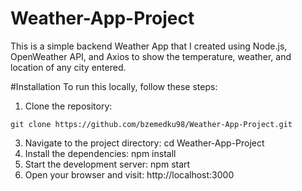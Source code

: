 # Weather-App-Project

This is a simple backend Weather App that I created using Node.js, OpenWeather API, and Axios to show the temperature, weather, and location of any city entered. 

#Installation
To run this locally, follow these steps:

1) Clone the repository:
```
git clone https://github.com/bzemedku98/Weather-App-Project.git
```
3) Navigate to the project directory: cd Weather-App-Project
4) Install the dependencies: npm install
5) Start the development server: npm start
6) Open your browser and visit: http://localhost:3000
